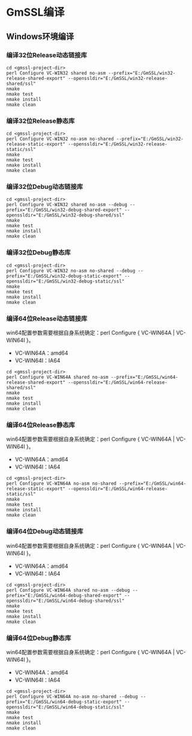 # GmSSL编译

## Windows环境编译

### 编译32位Release动态链接库

```
cd <gmssl-project-dir>
perl Configure VC-WIN32 shared no-asm --prefix="E:/GmSSL/win32-release-shared-export" --openssldir="E:/GmSSL/win32-release-shared/ssl"
nmake
nmake test
nmake install
nmake clean
```

### 编译32位Release静态库

```
cd <gmssl-project-dir>
perl Configure VC-WIN32 no-asm no-shared --prefix="E:/GmSSL/win32-release-static-export" --openssldir="E:/GmSSL/win32-release-static/ssl"
nmake
nmake test
nmake install
nmake clean
```

### 编译32位Debug动态链接库

```
cd <gmssl-project-dir>
perl Configure VC-WIN32 shared no-asm --debug --prefix="E:/GmSSL/win32-debug-shared-export" --openssldir="E:/GmSSL/win32-debug-shared/ssl"
nmake
nmake test
nmake install
nmake clean
```

### 编译32位Debug静态库

```
cd <gmssl-project-dir>
perl Configure VC-WIN32 no-asm no-shared --debug --prefix="E:/GmSSL/win32-debug-static-export" --openssldir="E:/GmSSL/win32-debug-static/ssl"
nmake
nmake test
nmake install
nmake clean
```

### 编译64位Release动态链接库

win64配置参数需要根据自身系统确定：perl Configure { VC-WIN64A | VC-WIN64I }。
- VC-WIN64A：amd64
- VC-WIN64I：IA64

```
cd <gmssl-project-dir>
perl Configure VC-WIN64A shared no-asm --prefix="E:/GmSSL/win64-release-shared-export" --openssldir="E:/GmSSL/win64-release-shared/ssl"  
nmake  
nmake test  
nmake install  
nmake clean  
```

### 编译64位Release静态库

win64配置参数需要根据自身系统确定：perl Configure { VC-WIN64A | VC-WIN64I }。
- VC-WIN64A：amd64
- VC-WIN64I：IA64

```
cd <gmssl-project-dir>
perl Configure VC-WIN64A no-asm no-shared --prefix="E:/GmSSL/win64-release-static-export" --openssldir="E:/GmSSL/win64-release-static/ssl"  
nmake  
nmake test  
nmake install  
nmake clean  
```

### 编译64位Debug动态链接库

win64配置参数需要根据自身系统确定：perl Configure { VC-WIN64A | VC-WIN64I }。
- VC-WIN64A：amd64
- VC-WIN64I：IA64

```
cd <gmssl-project-dir>
perl Configure VC-WIN64A shared no-asm --debug --prefix="E:/GmSSL/win64-debug-shared-export" --openssldir="E:/GmSSL/win64-debug-shared/ssl"  
nmake  
nmake test  
nmake install  
nmake clean  
```

### 编译64位Debug静态库

win64配置参数需要根据自身系统确定：perl Configure { VC-WIN64A | VC-WIN64I }。
- VC-WIN64A：amd64
- VC-WIN64I：IA64

```
cd <gmssl-project-dir>
perl Configure VC-WIN64A no-asm no-shared --debug --prefix="E:/GmSSL/win64-debug-static-export" --openssldir="E:/GmSSL/win64-debug-static/ssl"  
nmake  
nmake test  
nmake install  
nmake clean  
```
